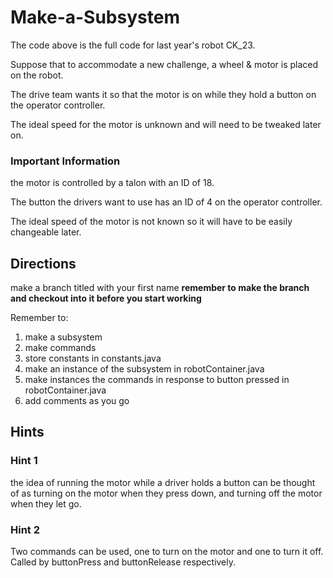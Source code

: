 # Make-a-Subsystem

The code above is the full code for last year's robot CK_23.

Suppose that to accommodate a new challenge, a wheel & motor is placed on the robot.

The drive team wants it so that the motor is on while they hold a button on the operator controller.

The ideal speed for the motor is unknown and will need to be tweaked later on.

### Important Information 

the motor is controlled by a talon with an ID of 18.

The button the drivers want to use has an ID of 4 on the operator controller.

The ideal speed of the motor is not known so it will have to be easily changeable later.

## Directions

make a branch titled with your first name **remember to make the branch and checkout into it before you start working**

Remember to:
1. make a subsystem
2. make commands
3. store constants in constants.java
4. make an instance of the subsystem in robotContainer.java
5. make instances the commands in response to button pressed in robotContainer.java
6. add comments as you go

## Hints

### Hint 1
the idea of running the motor while a driver holds a button can be thought of as turning on the motor when they press down, and turning off the motor when they let go.
### Hint 2
Two commands can be used, one to turn on the motor and one to turn it off. Called by buttonPress and buttonRelease respectively.
